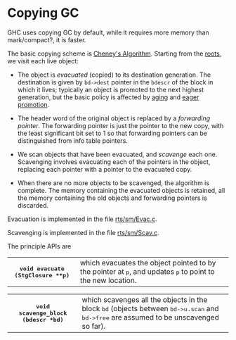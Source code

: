 # Copying GC


GHC uses copying GC by default, while it requires more memory than mark/compact?, it is faster.


The basic copying scheme is [Cheney's Algorithm](http://en.wikipedia.org/wiki/Cheney%27s_algorithm).  Starting from the [roots](commentary/rts/storage/gc/roots), we visit each live object:

- The object is *evacuated* (copied) to its destination generation.   The destination is given by `bd->dest` pointer in the `bdescr` of the
  block in which it lives; typically an object is promoted to the next highest generation, but the basic policy is affected by  [aging](commentary/rts/storage/gc/aging) and [eager promotion](commentary/rts/storage/gc/eager-promotion).

- The header word of the original object is replaced by a *forwarding pointer*.  The forwarding pointer is just the pointer to the new copy, with the least significant bit set to 1 so that forwarding pointers can be distinguished from info table pointers.

- We scan objects that have been evacuated, and *scavenge* each one.  Scavenging involves evacuating each of the pointers
  in the object, replacing each pointer with a pointer to the evacuated copy.

- When there are no more objects to be scavenged, the algorithm is complete.  The memory containing the evacuated objects is retained, all the memory containing the old objects and forwarding pointers is discarded.


Evacuation is implemented in the file [rts/sm/Evac.c](/ghc/ghc/tree/master/ghc/rts/sm/Evac.c).

Scavenging is implemented in the file [rts/sm/Scav.c](/ghc/ghc/tree/master/ghc/rts/sm/Scav.c).



The principle APIs are


<table><tr><th><tt>void evacuate (StgClosure **p)</tt></th>
<td>
which evacuates the object pointed to by the pointer at <tt>p</tt>, and updates <tt>p</tt> to point to the new location.
</td></tr></table>


<table><tr><th><tt>void scavenge_block (bdescr *bd)</tt></th>
<td>
which scavenges all the objects in the block <tt>bd</tt> (objects between <tt>bd->u.scan</tt> and <tt>bd->free</tt> are assumed to
be unscavenged so far).
</td></tr></table>


